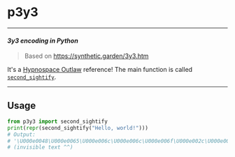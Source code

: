 # p3y3

---

#### *3y3 encoding in Python*

> Based on https://synthetic.garden/3y3.htm


It's a [Hypnospace Outlaw](https://store.steampowered.com/app/844590/Hypnospace_Outlaw/) reference!
The main function is called [`second_sightify`](https://hypnospace.wiki.gg/wiki/Second_Sight).

---

## Usage

```python
from p3y3 import second_sightify
print(repr(second_sightify("Hello, world!")))
# Output:
# '\U000e0048\U000e0065\U000e006c\U000e006c\U000e006f\U000e002c\U000e0020\U000e0077\U000e006f\U000e0072\U000e006c\U000e0064\U000e0021'
# (invisible text ^^)
```
